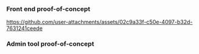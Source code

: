 ### Front end proof-of-concept



https://github.com/user-attachments/assets/02c9a33f-c50e-4097-b32d-7631241ceede



### Admin tool proof-of-concept
